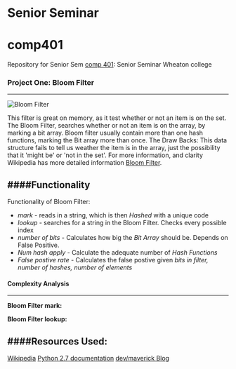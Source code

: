 Senior Seminar
==============
# comp401

Repository for Senior Sem  [comp 401](https://github.com/WheatonWHALE/comp401): Senior Seminar Wheaton college

### Project One: Bloom Filter
-------------------------------

![Bloom Filter](http://img3.douban.com/view/note/large/public/p8006482.jpg)

This filter is great on memory, as it test whether or not an item is on the set. The Bloom Filter, searches whether or not an item is on the array, by marking a bit array. Bloom filter usually contain more than one hash functions, marking the Bit array more than once.
The Draw Backs:  This data structure fails to tell us weather the item is in the array, just the possibility that it 'might be' or 'not in the set'.  For more information, and clarity Wikipedia has more detailed information [Bloom Filter](http://en.wikipedia.org/wiki/Bloom_filter). 

####Functionality
---------------------
Functionality of Bloom Filter:
* *mark* - reads in a string, which is then _Hashed_ with a unique code
* *lookup* - searches for a string in the Bloom Filter. Checks every possible index
* *number of bits* - Calculates how big the _Bit Array_ should be. Depends on False Positive.
* *Num hash apply* - Calculate the adequate number of _Hash Functions_
* *False postive rate* - Calculates the false postive given _bits in filter, number of hashes, number of elements_


#### Complexity Analysis
--------------------------
**Bloom Filter mark:**
	

**Bloom Filter lookup:**




####Resources Used:
-----------------------
[Wikipedia](http://en.wikipedia.org/wiki/Bloom_filter)
[Python 2.7 documentation](https://docs.python.org/2.7/)
[dev/maverick Blog](http://ilyasterin.com/blog/2010/02/implementing-bloom-filter-with-a-murmur-hash-function.html)









